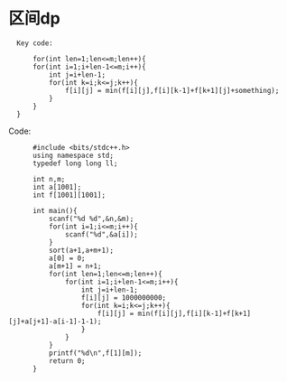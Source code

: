 # 区间dp
      Key code:
      
          for(int len=1;len<=m;len++){
          for(int i=1;i+len-1<=m;i++){
              int j=i+len-1;
              for(int k=i;k<=j;k++){
                  f[i][j] = min(f[i][j],f[i][k-1]+f[k+1][j]+something);
              }
          }
      }
      
      
 Code:
 
          #include <bits/stdc++.h>
          using namespace std;
          typedef long long ll;

          int n,m;
          int a[1001];
          int f[1001][1001]; 

          int main(){
              scanf("%d %d",&n,&m);
              for(int i=1;i<=m;i++){
                  scanf("%d",&a[i]);
              }
              sort(a+1,a+m+1);
              a[0] = 0;
              a[m+1] = n+1;
              for(int len=1;len<=m;len++){
                  for(int i=1;i+len-1<=m;i++){
                      int j=i+len-1;
                      f[i][j] = 1000000000;
                      for(int k=i;k<=j;k++){
                          f[i][j] = min(f[i][j],f[i][k-1]+f[k+1][j]+a[j+1]-a[i-1]-1-1);
                      }
                  }
              }
              printf("%d\n",f[1][m]);
              return 0;
          }
